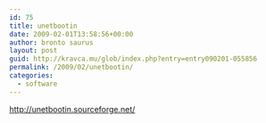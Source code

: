 ```yaml
---
id: 75
title: unetbootin
date: 2009-02-01T13:58:56+00:00
author: bronto saurus
layout: post
guid: http://kravca.mu/glob/index.php?entry=entry090201-055856
permalink: /2009/02/unetbootin/
categories:
  - software
---
```

<a href="http://unetbootin.sourceforge.net/" target="_blank" >http://unetbootin.sourceforge.net/</a>